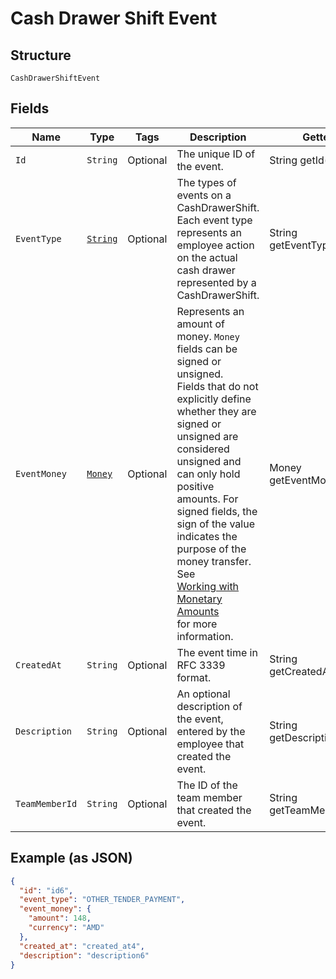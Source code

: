 
# Cash Drawer Shift Event

## Structure

`CashDrawerShiftEvent`

## Fields

| Name | Type | Tags | Description | Getter |
|  --- | --- | --- | --- | --- |
| `Id` | `String` | Optional | The unique ID of the event. | String getId() |
| `EventType` | [`String`](../../doc/models/cash-drawer-event-type.md) | Optional | The types of events on a CashDrawerShift.<br>Each event type represents an employee action on the actual cash drawer<br>represented by a CashDrawerShift. | String getEventType() |
| `EventMoney` | [`Money`](../../doc/models/money.md) | Optional | Represents an amount of money. `Money` fields can be signed or unsigned.<br>Fields that do not explicitly define whether they are signed or unsigned are<br>considered unsigned and can only hold positive amounts. For signed fields, the<br>sign of the value indicates the purpose of the money transfer. See<br>[Working with Monetary Amounts](https://developer.squareup.com/docs/build-basics/working-with-monetary-amounts)<br>for more information. | Money getEventMoney() |
| `CreatedAt` | `String` | Optional | The event time in RFC 3339 format. | String getCreatedAt() |
| `Description` | `String` | Optional | An optional description of the event, entered by the employee that<br>created the event. | String getDescription() |
| `TeamMemberId` | `String` | Optional | The ID of the team member that created the event. | String getTeamMemberId() |

## Example (as JSON)

```json
{
  "id": "id6",
  "event_type": "OTHER_TENDER_PAYMENT",
  "event_money": {
    "amount": 148,
    "currency": "AMD"
  },
  "created_at": "created_at4",
  "description": "description6"
}
```

